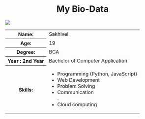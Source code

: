 <html>
<head>
<body>
  <center><h1>My Bio-Data</h1></center><img src="passportphoto.gif">
  <table>
    <tr>
      <th>Name:</th>
      <td>Sakhivel</td>
    </tr>
    <tr>
      <th>Age:</th>
      <td>19</td>
    </tr>
    <tr>
      <th>Degree:</th>
      <td>BCA</td>
    </tr>
    <tr>
      <th>Year : 2nd Year</th>
      <td>Bachelor of Computer Application</td>
    </tr>
    <tr>
      <th>Skills:</th>
      <td>
        <ul>
          <li>Programming (Python, JavaScript)</li>
          <li>Web Development</li>
          <li>Problem Solving</li>
          <li>Communication</li>. <li> Cloud computing</li>
        </ul>
      </td>
    </tr>
   </head>
</body>
</html>
